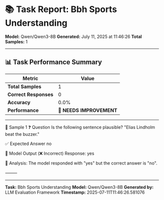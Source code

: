 # 📚 Task Report: Bbh Sports Understanding

**Model:** Qwen/Qwen3-8B
**Generated:** July 11, 2025 at 11:46:26
**Total Samples:** 1

---

## 📊 Task Performance Summary

| Metric | Value |
| ------ | ----- |
| **Total Samples** | 1 |
| **Correct Responses** | 0 |
| **Accuracy** | 0.0% |
| **Performance** | 🔴 **NEEDS IMPROVEMENT** |

---

📝 Sample 1
❓ Question
Is the following sentence plausible? "Elias Lindholm beat the buzzer."

✅ Expected Answer
no

🤖 Model Output (❌ Incorrect)
Response: yes

💬 Analysis:
The model responded with "yes" but the correct answer is "no".

⸻

---

**Task:** Bbh Sports Understanding
**Model:** Qwen/Qwen3-8B
**Generated by:** LLM Evaluation Framework
**Timestamp:** 2025-07-11T11:46:26.581076